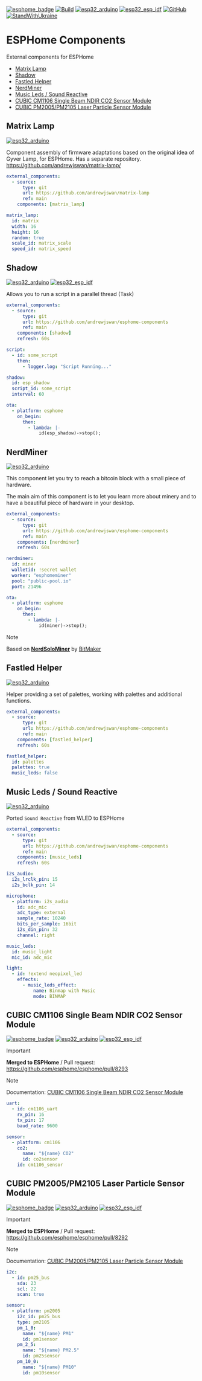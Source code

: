 [![esphome_badge](https://img.shields.io/static/v1?label=ESPHome&message=Components&color=blue&logo=esphome)](https://esphome.io/)
[![Build](https://github.com/andrewjswan/esphome-components/actions/workflows/build.yaml/badge.svg)](https://github.com/andrewjswan/esphome-components/actions/workflows/build.yaml)
[![esp32_arduino](https://img.shields.io/badge/ESP32-Arduino-darkcyan.svg)](https://esphome.io/)
[![esp32_esp_idf](https://img.shields.io/badge/ESP--IDF-blue.svg)](https://esphome.io/)
[![GitHub](https://img.shields.io/github/license/andrewjswan/esphome-components?color=blue)](https://github.com/andrewjswan/esphome-components/blob/master/LICENSE)
[![StandWithUkraine](https://raw.githubusercontent.com/vshymanskyy/StandWithUkraine/main/badges/StandWithUkraine.svg)](https://github.com/vshymanskyy/StandWithUkraine/blob/main/docs/README.md)

# ESPHome Components
External components for ESPHome

- [Matrix Lamp](#matrix-lamp)
- [Shadow](#shadow)
- [Fastled Helper](#fastled-helper)
- [NerdMiner](#nerdminer)
- [Music Leds / Sound Reactive](#music-leds--sound-reactive)
- [CUBIC CM1106 Single Beam NDIR CO2 Sensor Module](#cubic-cm1106-single-beam-ndir-co2-sensor-module)
- [CUBIC PM2005/PM2105 Laser Particle Sensor Module](#cubic-pm2005pm2105-laser-particle-sensor-module)

## Matrix Lamp
[![esp32_arduino](https://img.shields.io/badge/ESP32-Arduino-darkcyan.svg)](https://esphome.io/)

Component assembly of firmware adaptations based on the original idea of ​​Gyver Lamp, for ESPHome.
Has a separate repository. https://github.com/andrewjswan/matrix-lamp/

```yaml
external_components:
  - source:
      type: git
      url: https://github.com/andrewjswan/matrix-lamp
      ref: main
    components: [matrix_lamp]

matrix_lamp:
  id: matrix
  width: 16
  height: 16
  random: true
  scale_id: matrix_scale
  speed_id: matrix_speed
```

## Shadow
[![esp32_arduino](https://img.shields.io/badge/ESP32-Arduino-darkcyan.svg)](https://esphome.io/)
[![esp32_esp_idf](https://img.shields.io/badge/ESP--IDF-blue.svg)](https://esphome.io/)

Allows you to run a script in a parallel thread (Task)

```yaml
external_components:
  - source:
      type: git
      url: https://github.com/andrewjswan/esphome-components
      ref: main
    components: [shadow]
    refresh: 60s

script:
  - id: some_script
    then:
      - logger.log: "Script Running..."

shadow:
  id: esp_shadow
  script_id: some_script
  interval: 60

ota:
  - platform: esphome
    on_begin:
      then:
        - lambda: |-
            id(esp_shadow)->stop();
```

## NerdMiner
[![esp32_arduino](https://img.shields.io/badge/ESP32-Arduino-darkcyan.svg)](https://esphome.io/)

This component let you try to reach a bitcoin block with a small piece of hardware.

The main aim of this component is to let you learn more about minery and to have a beautiful piece of hardware in your desktop.
```yaml
external_components:
  - source:
      type: git
      url: https://github.com/andrewjswan/esphome-components
      ref: main
    components: [nerdminer]
    refresh: 60s

nerdminer:
  id: miner
  walletid: !secret wallet
  worker: "esphomeminer"
  pool: "public-pool.io"
  port: 21496

ota:
  - platform: esphome
    on_begin:
      then:
        - lambda: |-
            id(miner)->stop();
```

> [!NOTE]
> Based on [**NerdSoloMiner**](https://github.com/BitMaker-hub/NerdMiner_v2) by [BitMaker](https://github.com/BitMaker-hub)

## Fastled Helper
[![esp32_arduino](https://img.shields.io/badge/ESP32-Arduino-darkcyan.svg)](https://esphome.io/)

Helper providing a set of palettes, working with palettes and additional functions.

```yaml
external_components:
  - source:
      type: git
      url: https://github.com/andrewjswan/esphome-components
      ref: main
    components: [fastled_helper]
    refresh: 60s

fastled_helper:
  id: palettes
  palettes: true
  music_leds: false
```

## Music Leds / Sound Reactive
[![esp32_arduino](https://img.shields.io/badge/ESP32-Arduino-darkcyan.svg)](https://esphome.io/)

Ported `Sound Reactive` from WLED to ESPHome

```yaml
external_components:
  - source:
      type: git
      url: https://github.com/andrewjswan/esphome-components
      ref: main
    components: [music_leds]
    refresh: 60s

i2s_audio:
  i2s_lrclk_pin: 15
  i2s_bclk_pin: 14

microphone:
  - platform: i2s_audio
    id: adc_mic
    adc_type: external
    sample_rate: 10240
    bits_per_sample: 16bit
    i2s_din_pin: 32
    channel: right

music_leds:
  id: music_light
  mic_id: adc_mic

light:
  - id: !extend neopixel_led
    effects:
      - music_leds_effect:
          name: Binmap with Music
          mode: BINMAP
```

## CUBIC CM1106 Single Beam NDIR CO2 Sensor Module
[![esphome_badge](https://img.shields.io/static/v1?label=ESPHome&message=Base&color=blue&logo=esphome)](https://esphome.io/components/sensor/cm1106.html)
[![esp32_arduino](https://img.shields.io/badge/ESP32-Arduino-darkcyan.svg)](https://esphome.io/)
[![esp32_esp_idf](https://img.shields.io/badge/ESP--IDF-blue.svg)](https://esphome.io/)

> [!IMPORTANT]
> **Merged to ESPHome** / Pull request: https://github.com/esphome/esphome/pull/8293

> [!NOTE]
> Documentation: [CUBIC CM1106 Single Beam NDIR CO2 Sensor Module](https://esphome.io/components/sensor/cm1106.html)

```yaml
uart:
  - id: cm1106_uart
    rx_pin: 16
    tx_pin: 17
    baud_rate: 9600

sensor:
  - platform: cm1106
    co2:
      name: "${name} CO2"
      id: co2sensor
    id: cm1106_sensor
```

## CUBIC PM2005/PM2105 Laser Particle Sensor Module
[![esphome_badge](https://img.shields.io/static/v1?label=ESPHome&message=Base&color=blue&logo=esphome)](https://esphome.io/components/sensor/pm2005.html)
[![esp32_arduino](https://img.shields.io/badge/ESP32-Arduino-darkcyan.svg)](https://esphome.io/)
[![esp32_esp_idf](https://img.shields.io/badge/ESP--IDF-blue.svg)](https://esphome.io/)

> [!IMPORTANT]
> **Merged to ESPHome** / Pull request: https://github.com/esphome/esphome/pull/8292 

> [!NOTE]
> Documentation: [CUBIC PM2005/PM2105 Laser Particle Sensor Module](https://esphome.io/components/sensor/pm2005.html)

```yaml
i2c:
  - id: pm25_bus
    sda: 23
    scl: 22
    scan: true

sensor:
  - platform: pm2005
    i2c_id: pm25_bus
    type: pm2105
    pm_1_0:
      name: "${name} PM1"
      id: pm1sensor
    pm_2_5:
      name: "${name} PM2.5"
      id: pm25sensor
    pm_10_0:
      name: "${name} PM10"
      id: pm10sensor
```
